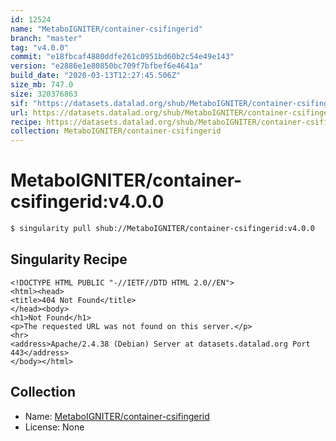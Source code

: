 ```yaml
---
id: 12524
name: "MetaboIGNITER/container-csifingerid"
branch: "master"
tag: "v4.0.0"
commit: "e18fbcaf4880ddfe261c0951bd60b2c54e49e143"
version: "e2886e1e80850bc709f7bfbef6e4641a"
build_date: "2020-03-13T12:27:45.506Z"
size_mb: 747.0
size: 320376863
sif: "https://datasets.datalad.org/shub/MetaboIGNITER/container-csifingerid/v4.0.0/2020-03-13-e18fbcaf-e2886e1e/e2886e1e80850bc709f7bfbef6e4641a.sif"
url: https://datasets.datalad.org/shub/MetaboIGNITER/container-csifingerid/v4.0.0/2020-03-13-e18fbcaf-e2886e1e/
recipe: https://datasets.datalad.org/shub/MetaboIGNITER/container-csifingerid/v4.0.0/2020-03-13-e18fbcaf-e2886e1e/Singularity
collection: MetaboIGNITER/container-csifingerid
---
```


# MetaboIGNITER/container-csifingerid:v4.0.0

```bash
$ singularity pull shub://MetaboIGNITER/container-csifingerid:v4.0.0
```

## Singularity Recipe

```singularity
<!DOCTYPE HTML PUBLIC "-//IETF//DTD HTML 2.0//EN">
<html><head>
<title>404 Not Found</title>
</head><body>
<h1>Not Found</h1>
<p>The requested URL was not found on this server.</p>
<hr>
<address>Apache/2.4.38 (Debian) Server at datasets.datalad.org Port 443</address>
</body></html>
```

## Collection

 - Name: [MetaboIGNITER/container-csifingerid](https://github.com/MetaboIGNITER/container-csifingerid)
 - License: None

